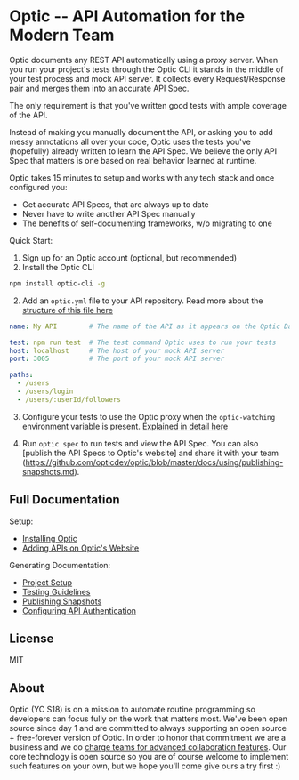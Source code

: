 # Optic -- API Automation for the Modern Team
Optic documents any REST API automatically using a proxy server. When you run your project's tests through the Optic CLI it stands in the middle of your test process and mock API server. It collects every Request/Response pair and merges them into an accurate API Spec. 

The only requirement is that you've written good tests with ample coverage of the API. 

Instead of making you manually document the API, or asking you to add messy annotations all over your code, Optic uses the tests you've (hopefully) already written to learn the API Spec. We believe the only API Spec that matters is one based on real behavior learned at runtime. 

Optic takes 15 minutes to setup and works with any tech stack and once configured you:
- Get accurate API Specs, that are always up to date
- Never have to write another API Spec manually
- The benefits of self-documenting frameworks, w/o migrating to one

Quick Start: 

1. Sign up for an Optic account (optional, but recommended) 
1. Install the Optic CLI
```bash
npm install optic-cli -g
```

2. Add an `optic.yml` file to your API repository. Read more about the [structure of this file here](https://github.com/opticdev/optic/blob/master/docs/using/project-setup.md)
```yaml
name: My API        # The name of the API as it appears on the Optic Dashboard

test: npm run test  # The test command Optic uses to run your tests
host: localhost     # The host of your mock API server
port: 3005          # The port of your mock API server

paths:
  - /users
  - /users/login
  - /users/:userId/followers
```

3. Configure your tests to use the Optic proxy when the `optic-watching` environment variable is present. [Explained in detail here](https://github.com/opticdev/optic/blob/master/docs/using/testing-guidelines.md)

4. Run `optic spec` to run tests and view the API Spec. You can also [publish the API Specs to Optic's website] and share it with your team (https://github.com/opticdev/optic/blob/master/docs/using/publishing-snapshots.md).


## Full Documentation
Setup: 
- [Installing Optic](https://github.com/opticdev/optic/blob/master/docs/setup/install.md)
- [Adding APIs on Optic's Website](https://github.com/opticdev/optic/blob/master/docs/setup/creating-projects.md)

Generating Documentation: 
- [Project Setup](https://github.com/opticdev/optic/blob/master/docs/using/project-setup.md)
- [Testing Guidelines](https://github.com/opticdev/optic/blob/master/docs/using/testing-guidelines.md)
- [Publishing Snapshots](https://github.com/opticdev/optic/blob/master/docs/using/publishing-snapshots.md)
- [Configuring API Authentication](https://github.com/opticdev/optic/blob/master/docs/using/authentication.md)

## License 
MIT 

## About 
Optic (YC S18) is on a mission to automate routine programming so developers can focus fully on the work that matters most. We've been open source since day 1 and are committed to always supporting an open source + free-forever version of Optic. In order to honor that commitment we are a business and we do [charge teams for advanced collaboration features](useoptic.com/pricing). Our core technology is open source so you are of course welcome to implement such features on your own, but we hope you'll come give ours a try first :) 
